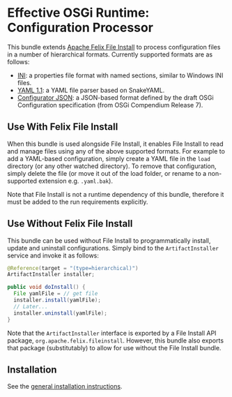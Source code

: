 Effective OSGi Runtime: Configuration Processor
===============================================

This bundle extends [Apache Felix File Install][1] to process configuration
files in a number of hierarchical formats. Currently supported formats are as
follows:

* [INI](README_INI.md): a properties file format with named sections, similar to
  Windows INI files.
* [YAML 1.1](README_YAML.md): a YAML file parser based on SnakeYAML.
* [Configurator JSON](README_JSON.md): a JSON-based format defined by the draft
  OSGi Configuration specification (from OSGi Compendium Release 7).

Use With Felix File Install
---------------------------

When this bundle is used alongside File Install, it enables File Install to read
and manage files using any of the above supported formats. For example to add a
YAML-based configuration, simply create a YAML file in the `load` directory (or
any other watched directory). To remove that configuration, simply delete the
file (or move it out of the load folder, or rename to a non-supported extension
e.g. `.yaml.bak`).

Note that File Install is not a runtime dependency of this bundle, therefore it
must be added to the run requirements explicitly.

Use Without Felix File Install
------------------------------

This bundle can be used without File Install to programmatically install, update
and uninstall configurations. Simply bind to the `ArtifactInstaller` service and
invoke it as follows:

```java
@Reference(target = "(type=hierarchical)")
ArtifactInstaller installer;

public void doInstall() {
  File yamlFile = // get file
  installer.install(yamlFile);
  // Later...
  installer.uninstall(yamlFile);
}
```

Note that the `ArtifactInstaller` interface is exported by a File Install API
package, `org.apache.felix.fileinstall`. However, this bundle also exports that
package (substitutably) to allow for use without the File Install bundle.

Installation
------------

See the [general installation instructions](../README.md).

[1]: https://felix.apache.org/documentation/subprojects/apache-felix-file-install.html
     "Apache Felix File Install"
